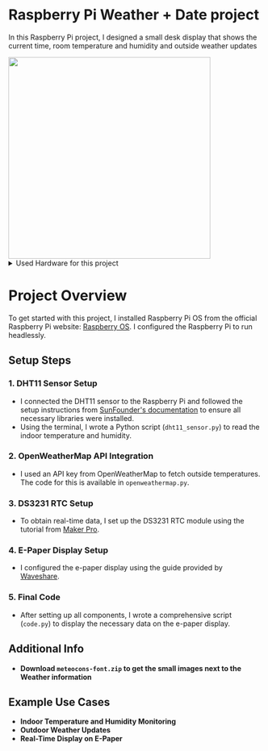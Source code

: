 # Raspberry Pi Weather + Date project

In this Raspberry Pi project, I designed a small desk display that shows the current time, room temperature and humidity and outside weather updates

<img src="https://github.com/user-attachments/assets/3bb918e6-a601-4374-a3b2-8072e0ca0a2f" width="400" /> 

<details>
<summary>Used Hardware for this project</summary>

|Items | Use case |
|-----:|-----------|
|Raspberry Pi Zero 2 W +  ||
|DHT11  | inside temperarture and humidity    |
|DS3231  | a real time clock + date       |
|4.2" Waveshare e-paper display  | to display the information|
|Openweathermap API | to get outside weather information |

</details>

# Project Overview
To get started with this project, I installed Raspberry Pi OS from the official Raspberry Pi website: [Raspberry OS](https://www.raspberrypi.com/software/). I configured the Raspberry Pi to run headlessly.

## Setup Steps

### 1. DHT11 Sensor Setup
- I connected the DHT11 sensor to the Raspberry Pi and followed the setup instructions from [SunFounder's documentation](https://docs.sunfounder.com/projects/umsk/en/latest/05_raspberry_pi/pi_lesson19_dht11.html) to ensure all necessary libraries were installed.
- Using the terminal, I wrote a Python script (`dht11_sensor.py`) to read the indoor temperature and humidity.

### 2. OpenWeatherMap API Integration
- I used an API key from OpenWeatherMap to fetch outside temperatures. The code for this is available in `openweathermap.py`.

### 3. DS3231 RTC Setup
- To obtain real-time data, I set up the DS3231 RTC module using the tutorial from [Maker Pro](https://maker.pro/raspberry-pi/tutorial/how-to-add-an-rtc-module-to-raspberry-pi).

### 4. E-Paper Display Setup
- I configured the e-paper display using the guide provided by [Waveshare](https://www.waveshare.com/wiki/4.2inch_e-Paper_Module_Manual#Working_With_Raspberry_Pi).

### 5. Final Code
- After setting up all components, I wrote a comprehensive script (`code.py`) to display the necessary data on the e-paper display.

## Additional Info
- **Download `meteocons-font.zip` to get the small images next to the Weather information**
  
## Example Use Cases
- **Indoor Temperature and Humidity Monitoring**
- **Outdoor Weather Updates**
- **Real-Time Display on E-Paper**
